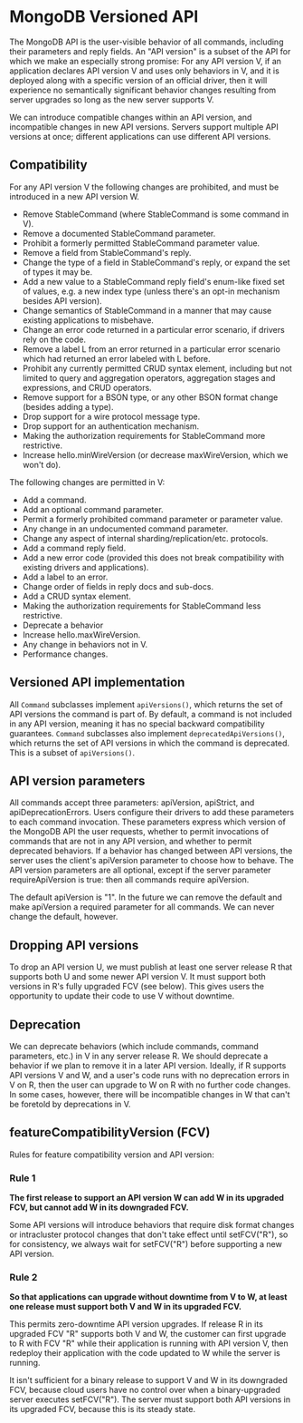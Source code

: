 # MongoDB Versioned API

The MongoDB API is the user-visible behavior of all commands, including their parameters and reply
fields. An "API version" is a subset of the API for which we make an especially strong promise: For
any API version V, if an application declares API version V and uses only behaviors in V, and it is
deployed along with a specific version of an official driver, then it will experience no
semantically significant behavior changes resulting from server upgrades so long as the new server
supports V.

We can introduce compatible changes within an API version, and incompatible changes in new API
versions. Servers support multiple API versions at once; different applications can use different
API versions.

## Compatibility

For any API version V the following changes are prohibited, and must be introduced in a new API
version W.

- Remove StableCommand (where StableCommand is some command in V).
- Remove a documented StableCommand parameter.
- Prohibit a formerly permitted StableCommand parameter value.
- Remove a field from StableCommand's reply.
- Change the type of a field in StableCommand's reply, or expand the set of types it may be.
- Add a new value to a StableCommand reply field's enum-like fixed set of values, e.g. a new index
  type (unless there's an opt-in mechanism besides API version).
- Change semantics of StableCommand in a manner that may cause existing applications to misbehave.
- Change an error code returned in a particular error scenario, if drivers rely on the code.
- Remove a label L from an error returned in a particular error scenario which had returned an error
  labeled with L before.
- Prohibit any currently permitted CRUD syntax element, including but not limited to query and
  aggregation operators, aggregation stages and expressions, and CRUD operators.
- Remove support for a BSON type, or any other BSON format change (besides adding a type).
- Drop support for a wire protocol message type.
- Drop support for an authentication mechanism.
- Making the authorization requirements for StableCommand more restrictive.
- Increase hello.minWireVersion (or decrease maxWireVersion, which we won't do).

The following changes are permitted in V:

- Add a command.
- Add an optional command parameter.
- Permit a formerly prohibited command parameter or parameter value.
- Any change in an undocumented command parameter.
- Change any aspect of internal sharding/replication/etc. protocols.
- Add a command reply field.
- Add a new error code (provided this does not break compatibility with existing drivers and
  applications).
- Add a label to an error.
- Change order of fields in reply docs and sub-docs.
- Add a CRUD syntax element.
- Making the authorization requirements for StableCommand less restrictive.
- Deprecate a behavior
- Increase hello.maxWireVersion.
- Any change in behaviors not in V.
- Performance changes.

## Versioned API implementation

All `Command` subclasses implement `apiVersions()`, which returns the set of API versions the
command is part of. By default, a command is not included in any API version, meaning it has no
special backward compatibility guarantees. `Command` subclasses also implement
`deprecatedApiVersions()`, which returns the set of API versions in which the command is deprecated.
This is a subset of `apiVersions()`.

## API version parameters

All commands accept three parameters: apiVersion, apiStrict, and apiDeprecationErrors. Users
configure their drivers to add these parameters to each command invocation. These parameters express
which version of the MongoDB API the user requests, whether to permit invocations of commands that
are not in any API version, and whether to permit deprecated behaviors. If a behavior has changed
between API versions, the server uses the client's apiVersion parameter to choose how to behave. The
API version parameters are all optional, except if the server parameter requireApiVersion is true:
then all commands require apiVersion.

The default apiVersion is "1". In the future we can remove the default and make apiVersion a
required parameter for all commands. We can never change the default, however.

## Dropping API versions

To drop an API version U, we must publish at least one server release R that supports both U and
some newer API version V. It must support both versions in R's fully upgraded FCV (see below). This
gives users the opportunity to update their code to use V without downtime.

## Deprecation

We can deprecate behaviors (which include commands, command parameters, etc.) in V in any server
release R. We should deprecate a behavior if we plan to remove it in a later API version. Ideally,
if R supports API versions V and W, and a user's code runs with no deprecation errors in V on R,
then the user can upgrade to W on R with no further code changes. In some cases, however, there will
be incompatible changes in W that can't be foretold by deprecations in V.

## featureCompatibilityVersion (FCV)

Rules for feature compatibility version and API version:

### Rule 1

**The first release to support an API version W can add W in its upgraded FCV, but cannot add W in
  its downgraded FCV.**

Some API versions will introduce behaviors that require disk format changes or intracluster protocol
changes that don't take effect until setFCV("R"), so for consistency, we always wait for setFCV("R")
before supporting a new API version.

### Rule 2

**So that applications can upgrade without downtime from V to W, at least one release must support
  both V and W in its upgraded FCV.**

This permits zero-downtime API version upgrades. If release R in its upgraded FCV "R" supports both
V and W, the customer can first upgrade to R with FCV "R" while their application is running with
API version V, then redeploy their application with the code updated to W while the server is
running.

It isn't sufficient for a binary release to support V and W in its downgraded FCV, because cloud
users have no control over when a binary-upgraded server executes setFCV("R"). The server must
support both API versions in its upgraded FCV, because this is its steady state.
